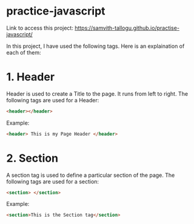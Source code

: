 # practice-javascript

Link to access this project: https://samvith-tallogu.github.io/practise-javascript/

In this project, I have used the following tags. Here is an explaination of each of them:

# 1. Header
Header is used to create a Title to the page. It runs from left to right.
The following tags are used for a Header:
```html
<header></header>
```
Example:
```html
<header> This is my Page Header </header>
```
# 2. Section
A section tag is used to define a particular section of the page.
The following tags are used for a section:
```html
<section> </section>
```
Example:
```html
<section>This is the Section tag</section>
```
